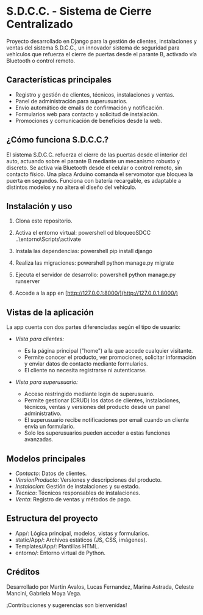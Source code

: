 # S.D.C.C. - Sistema de Cierre Centralizado

Proyecto desarrollado en Django para la gestión de clientes, instalaciones y ventas del sistema S.D.C.C., un innovador sistema de seguridad para vehículos que refuerza el cierre de puertas desde el parante B, activado vía Bluetooth o control remoto.

## Características principales
- Registro y gestión de clientes, técnicos, instalaciones y ventas.
- Panel de administración para superusuarios.
- Envío automático de emails de confirmación y notificación.
- Formularios web para contacto y solicitud de instalación.
- Promociones y comunicación de beneficios desde la web.

## ¿Cómo funciona S.D.C.C.?
El sistema S.D.C.C. refuerza el cierre de las puertas desde el interior del auto, actuando sobre el parante B mediante un mecanismo robusto y discreto. Se activa vía Bluetooth desde el celular o control remoto, sin contacto físico. Una placa Arduino comanda el servomotor que bloquea la puerta en segundos. Funciona con batería recargable, es adaptable a distintos modelos y no altera el diseño del vehículo.

## Instalación y uso
1. Clona este repositorio.
2. Activa el entorno virtual:
   powershell
   cd bloqueoSDCC
   ..\entorno\Scripts\activate
   
3. Instala las dependencias:
   powershell
   pip install django
   
4. Realiza las migraciones:
   powershell
   python manage.py migrate
   
5. Ejecuta el servidor de desarrollo:
   powershell
   python manage.py runserver
   
6. Accede a la app en [http://127.0.0.1:8000/](http://127.0.0.1:8000/)

## Vistas de la aplicación

La app cuenta con dos partes diferenciadas según el tipo de usuario:

- *Vista para clientes:*
  - Es la página principal ("home") a la que accede cualquier visitante.
  - Permite conocer el producto, ver promociones, solicitar información y enviar datos de contacto mediante formularios.
  - El cliente no necesita registrarse ni autenticarse.

- *Vista para superusuario:*
  - Acceso restringido mediante login de superusuario.
  - Permite gestionar (CRUD) los datos de clientes, instalaciones, técnicos, ventas y versiones del producto desde un panel administrativo.
  - El superusuario recibe notificaciones por email cuando un cliente envía un formulario.
  - Solo los superusuarios pueden acceder a estas funciones avanzadas.

## Modelos principales
- *Contacto*: Datos de clientes.
- *VersionProducto*: Versiones y descripciones del producto.
- *Instalacion*: Gestión de instalaciones y su estado.
- *Tecnico*: Técnicos responsables de instalaciones.
- *Venta*: Registro de ventas y métodos de pago.

## Estructura del proyecto
- App/: Lógica principal, modelos, vistas y formularios.
- static/App/: Archivos estáticos (JS, CSS, imágenes).
- Templates/App/: Plantillas HTML.
- entorno/: Entorno virtual de Python.

## Créditos
Desarrollado por Martin Avalos, Lucas Fernandez, Marina Astrada, Celeste Mancini, Gabriela Moya Vega.


¡Contribuciones y sugerencias son bienvenidas!
